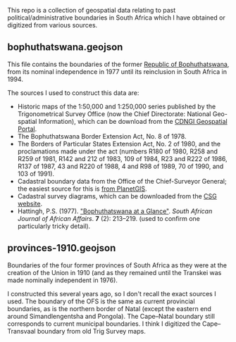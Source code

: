 This repo is a collection of geospatial data relating to past political/administrative boundaries in South Africa which I have obtained or digitized from various sources.

## bophuthatswana.geojson

This file contains the boundaries of the former  [Republic of Bophuthatswana](https://en.wikipedia.org/wiki/Bophuthatswana), from its nominal independence in 1977 until its reinclusion in South Africa in 1994.

The sources I used to construct this data are:
* Historic maps of the 1:50,000 and 1:250,000 series published by the Trigonometrical Survey Office (now the Chief Directorate: National Geo-spatial Information), which can be download from the [CDNGI Geospatial Portal](https://en.wikipedia.org/wiki/Bophuthatswana).
* The Bophuthatswana Border Extension Act, No. 8 of 1978.
* The Borders of Particular States Extension Act, No. 2 of 1980, and the proclamations made under the act (numbers R180 of 1980, R258 and R259 of 1981, R142 and 212 of 1983, 109 of 1984, R23 and R222 of 1986, R137 of 1987, 43 and R220 of 1988, 4 and R98 of 1989, 70 of 1990, and 103 of 1991).
* Cadastral boundary data from the Office of the Chief-Surveyor General; the easiest source for this is [from PlanetGIS](https://planetgis.co.za/browse.php?id=11).
* Cadastral survey diagrams, which can be downloaded from the [CSG website](http://csg.drdlr.gov.za/esio/searchindex.htm).
* Hattingh, P.S. (1977). ["Bophuthatswana at a Glance"](https://journals.co.za/doi/pdf/10.10520/AJA02562804_1073). *South African Journal of African Affairs*. **7** (2): 213–219. (used to confirm one particularly tricky detail).

## provinces-1910.geojson

Boundaries of the four former provinces of South Africa as they were at the creation of the Union in 1910 (and as they remained until the Transkei was made nominally independent in 1976).

I constructed this several years ago, so I don't recall the exact sources I used. The boundary of the OFS is the same as current provincial boundaries, as is the northern border of Natal (except the eastern end around Simandlengentsha and Pongola). The Cape–Natal boundary still corresponds to current municipal boundaries. I think I digitized the Cape–Transvaal boundary from old Trig Survey maps.
